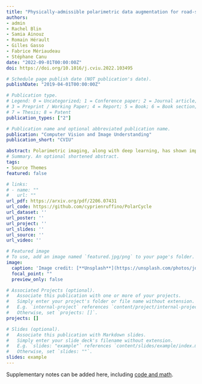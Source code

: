 ```yaml
---
title: "Physically-admissible polarimetric data augmentation for road-scene analysis"
authors:
- admin
- Rachel Blin
- Samia Ainouz
- Romain Hérault
- Gilles Gasso
- Fabrice Mériaudeau
- Stéphane Canu
date: "2022-09-01T00:00:00Z"
doi: https://doi.org/10.1016/j.cviu.2022.103495

# Schedule page publish date (NOT publication's date).
publishDate: "2019-04-01T00:00:00Z"

# Publication type.
# Legend: 0 = Uncategorized; 1 = Conference paper; 2 = Journal article;
# 3 = Preprint / Working Paper; 4 = Report; 5 = Book; 6 = Book section;
# 7 = Thesis; 8 = Patent
publication_types: ["2"]

# Publication name and optional abbreviated publication name.
publication: "Computer Vision and Image Understanding"
publication_short: "CVIU"

abstract: Polarimetric imaging, along with deep learning, has shown improved performances on different tasks including scene analysis. However, its robustness may be questioned because of the small size of the training datasets. Though the issue could be solved by data augmentation, polarization modalities are subject to physical feasibility constraints unaddressed by classical data augmentation techniques. To address this issue, we propose to use CycleGAN, an image translation technique based on deep generative models that solely relies on unpaired data, to transfer large labeled road scene datasets to the polarimetric domain. We design several auxiliary loss terms that, alongside the CycleGAN losses, deal with the physical constraints of polarimetric images. The efficiency of this solution is demonstrated on road scene object detection tasks where generated realistic polarimetric images allow to improve performances on cars and pedestrian detection up to 9%. The resulting constrained CycleGAN is publicly released, allowing anyone to generate their own polarimetric images.
# Summary. An optional shortened abstract.
tags:
- Source Themes
featured: false

# links:
# - name: ""
#   url: ""
url_pdf: https://arxiv.org/pdf/2206.07431
url_code: https://github.com/cyprienruffino/PolarCycle
url_dataset: ''
url_poster: ''
url_project: ''
url_slides: ''
url_source: ''
url_video: ''

# Featured image
# To use, add an image named `featured.jpg/png` to your page's folder. 
image:
  caption: 'Image credit: [**Unsplash**](https://unsplash.com/photos/jdD8gXaTZsc)'
  focal_point: ""
  preview_only: false

# Associated Projects (optional).
#   Associate this publication with one or more of your projects.
#   Simply enter your project's folder or file name without extension.
#   E.g. `internal-project` references `content/project/internal-project/index.md`.
#   Otherwise, set `projects: []`.
projects: []

# Slides (optional).
#   Associate this publication with Markdown slides.
#   Simply enter your slide deck's filename without extension.
#   E.g. `slides: "example"` references `content/slides/example/index.md`.
#   Otherwise, set `slides: ""`.
slides: example
---
```


Supplementary notes can be added here, including [code and math](https://sourcethemes.com/academic/docs/writing-markdown-latex/).
